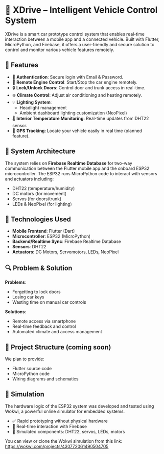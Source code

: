 # 🚗 XDrive – Intelligent Vehicle Control System

XDrive is a smart car prototype control system that enables real-time interaction between a mobile app and a connected vehicle. Built with Flutter, MicroPython, and Firebase, it offers a user-friendly and secure solution to control and monitor various vehicle features remotely.

## 📱 Features

- 🔐 **Authentication**: Secure login with Email & Password.
- 🚗 **Remote Engine Control**: Start/Stop the car engine remotely.
- 🔒 **Lock/Unlock Doors**: Control door and trunk access in real-time.
- ❄️ **Climate Control**: Adjust air conditioning and heating remotely.
- 💡 **Lighting System**:
  - Headlight management
  - Ambient dashboard lighting customization (NeoPixel)
- 🌡️ **Interior Temperature Monitoring**: Real-time updates from DHT22 sensor.
- 📍 **GPS Tracking**: Locate your vehicle easily in real time (planned feature).

## 📡 System Architecture

The system relies on **Firebase Realtime Database** for two-way communication between the Flutter mobile app and the onboard ESP32 microcontroller. The ESP32 runs MicroPython code to interact with sensors and actuators including:

- DHT22 (temperature/humidity)
- DC motors (for movement)
- Servos (for doors/trunk)
- LEDs & NeoPixel (for lighting)

## 🧰 Technologies Used

- **Mobile Frontend**: Flutter (Dart)
- **Microcontroller**: ESP32 (MicroPython)
- **Backend/Realtime Sync**: Firebase Realtime Database
- **Sensors**: DHT22
- **Actuators**: DC Motors, Servomotors, LEDs, NeoPixel

## 🔍 Problem & Solution

**Problems**:
- Forgetting to lock doors
- Losing car keys
- Wasting time on manual car controls

**Solutions**:
- Remote access via smartphone
- Real-time feedback and control
- Automated climate and access management


## 📂 Project Structure (coming soon)

We plan to provide:
- Flutter source code
- MicroPython code
- Wiring diagrams and schematics

## 🧪 Simulation

The hardware logic of the ESP32 system was developed and tested using Wokwi, a powerful online simulator for embedded systems.

- ✅ Rapid prototyping without physical hardware
- 🔁 Real-time interaction with Firebase
- 🔌 Simulated components: DHT22, servos, LEDs, motors

You can view or clone the Wokwi simulation from this link: https://wokwi.com/projects/430772061490504705


